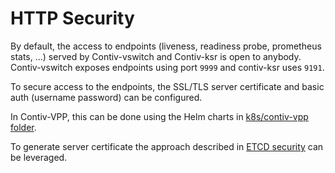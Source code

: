 # HTTP Security

By default, the access to endpoints (liveness, readiness probe, prometheus stats, ...) served by Contiv-vswitch and
Contiv-ksr is open to anybody. Contiv-vswitch exposes endpoints using port `9999` and contiv-ksr uses `9191`.

To secure access to the endpoints, the SSL/TLS server certificate and basic auth (username password) can be configured.

In Contiv-VPP, this can be done using the Helm charts in [k8s/contiv-vpp folder](../k8s/contiv-vpp).

To generate server certificate the approach described in [ETCD security](ETCD_SECURITY) can be leveraged.

